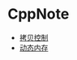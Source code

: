 # CppNote
- [拷贝控制](https://github.com/WenTao-Rong/CppNote/blob/master/copy_control.md)
- [动态内存](https://github.com/WenTao-Rong/CppNote/blob/master/dynamic_allocate.md)




